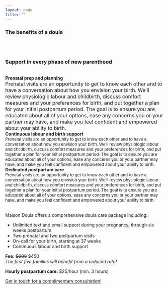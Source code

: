 ```yaml
---
layout: page
title: ""
---
```


### The benefits of a doula
<br><br>
### Support in every phase of new parenthood
<br>
<div class="row text-center">
  <div class="col-md-4 col-md-offset-0 col-sm-4 col-sm-offset-0 col-xs-12 col-xs-offset-0 text-center">
    <div class="project-card">
      <b>Prenatal prep and planning</b><br>
      <font size="3">Prenatal visits are an opportunity to get to know each other and to have a conversation about how you envision your birth. We’ll review physiologic labour and childbirth, discuss comfort measures and your preferences for birth, and put together a plan for your initial postpartum period. The goal is to ensure you are educated about all of your options, ease any concerns you or your partner may have, and make you feel confident and empowered about your ability to birth.</font>
    </div>
  </div>
  <div class="col-md-4 col-md-offset-0 col-sm-4 col-sm-offset-0 col-xs-12 col-xs-offset-0 text-center">
    <div class="project-card">
      <b>Continuous labour and birth support</b><br>
      <font size="2.5">Prenatal visits are an opportunity to get to know each other and to have a conversation about how you envision your birth. We’ll review physiologic labour and childbirth, discuss comfort measures and your preferences for birth, and put together a plan for your initial postpartum period. The goal is to ensure you are educated about all of your options, ease any concerns you or your partner may have, and make you feel confident and empowered about your ability to birth.</font>
    </div>
  </div>
  <div class="col-md-4 col-md-offset-0 col-sm-4 col-sm-offset-0 col-xs-12 col-xs-offset-0 text-center">
    <div class="project-card">
      <b>Dedicated postpartum care</b><br>
      <font size="-1">Prenatal visits are an opportunity to get to know each other and to have a conversation about how you envision your birth. We’ll review physiologic labour and childbirth, discuss comfort measures and your preferences for birth, and put together a plan for your initial postpartum period. The goal is to ensure you are educated about all of your options, ease any concerns you or your partner may have, and make you feel confident and empowered about your ability to birth.</font>
    </div>
  </div>
</div>

<br>

Maison Doula offers a comprehensive doula care package including:
- Unlimited text and email support during your pregnancy, through six weeks postpartum 
- Two prenatal and two postpartum visits
- On-call for your birth, starting at 37 weeks
- Continuous labour and birth support

**Fee:** ~~$900~~ $450  
*The first five families will benefit from a reduced rate!*

**Hourly postpartum care:** $25/hour (min. 3 hours)
    
[Get in touch for a complimentary consultation!](https://maisondoula.ca/contact/)
